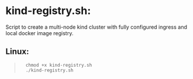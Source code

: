 # kind-registry.sh:
Script to create a multi-node kind cluster with fully configured ingress and local docker image registry.


## Linux:
>       chmod +x kind-registry.sh
>       ./kind-registry.sh

